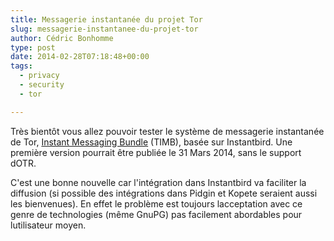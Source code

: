 ```yaml
---
title: Messagerie instantanée du projet Tor
slug: messagerie-instantanee-du-projet-tor
author: Cédric Bonhomme
type: post
date: 2014-02-28T07:18:48+00:00
tags:
  - privacy
  - security
  - tor

---
```

Très bientôt vous allez pouvoir tester le système de messagerie instantanée de Tor,
[Instant Messaging Bundle][1] (TIMB), basée sur Instantbird.
Une première version pourrait être publiée le 31 Mars 2014, sans le support dOTR.

C'est une bonne nouvelle car l'intégration dans Instantbird va faciliter la diffusion
(si possible des intégrations dans Pidgin et Kopete seraient aussi les bienvenues).
En effet le problème est toujours lacceptation avec ce genre de technologies
(même GnuPG) pas facilement abordables pour lutilisateur moyen.

 [1]: https://trac.torproject.org/projects/tor/wiki/org/meetings/2014WinterDevMeeting/notes/RoadmapTIMB
